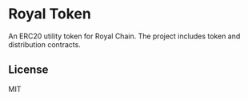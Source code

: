 # Royal Token

An ERC20 utility token for Royal Chain. The project includes token and distribution contracts.

## License

MIT